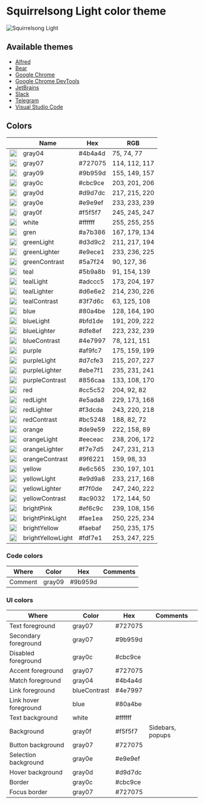 # Squirrelsong Light color theme

![Squirrelsong Light](https://github.com/sapegin/squirrelsong/raw/master/light/VSCode/SquirrelsongLight/screenshot.png)

## Available themes

* [Alfred](./Alfred)
* [Bear](./Bear)
* [Google Chrome](./Chrome)
* [Google Chrome DevTools](./Chrome%20DevTools)
* [JetBrains](./JetBrains)
* [Slack](./Slack)
* [Telegram](./Telegram)
* [Visual Studio Code](./VSCode)

## Colors

<!-- palette:begin -->

| | Name | Hex | RGB |
| --- | --- | --- | --- |
| <img src="http://www.thecolorapi.com/id?format=svg&named=false&hex=4b4a4d" width="20" height="20" alt=""> | gray04 | #4b4a4d | 75, 74, 77 |
| <img src="http://www.thecolorapi.com/id?format=svg&named=false&hex=727075" width="20" height="20" alt=""> | gray07 | #727075 | 114, 112, 117 |
| <img src="http://www.thecolorapi.com/id?format=svg&named=false&hex=9b959d" width="20" height="20" alt=""> | gray09 | #9b959d | 155, 149, 157 |
| <img src="http://www.thecolorapi.com/id?format=svg&named=false&hex=cbc9ce" width="20" height="20" alt=""> | gray0c | #cbc9ce | 203, 201, 206 |
| <img src="http://www.thecolorapi.com/id?format=svg&named=false&hex=d9d7dc" width="20" height="20" alt=""> | gray0d | #d9d7dc | 217, 215, 220 |
| <img src="http://www.thecolorapi.com/id?format=svg&named=false&hex=e9e9ef" width="20" height="20" alt=""> | gray0e | #e9e9ef | 233, 233, 239 |
| <img src="http://www.thecolorapi.com/id?format=svg&named=false&hex=f5f5f7" width="20" height="20" alt=""> | gray0f | #f5f5f7 | 245, 245, 247 |
| <img src="http://www.thecolorapi.com/id?format=svg&named=false&hex=ffffff" width="20" height="20" alt=""> | white | #ffffff | 255, 255, 255 |
| <img src="http://www.thecolorapi.com/id?format=svg&named=false&hex=a7b386" width="20" height="20" alt=""> | gren | #a7b386 | 167, 179, 134 |
| <img src="http://www.thecolorapi.com/id?format=svg&named=false&hex=d3d9c2" width="20" height="20" alt=""> | greenLight | #d3d9c2 | 211, 217, 194 |
| <img src="http://www.thecolorapi.com/id?format=svg&named=false&hex=e9ece1" width="20" height="20" alt=""> | greenLighter | #e9ece1 | 233, 236, 225 |
| <img src="http://www.thecolorapi.com/id?format=svg&named=false&hex=5a7f24" width="20" height="20" alt=""> | greenContrast | #5a7f24 | 90, 127, 36 |
| <img src="http://www.thecolorapi.com/id?format=svg&named=false&hex=5b9a8b" width="20" height="20" alt=""> | teal | #5b9a8b | 91, 154, 139 |
| <img src="http://www.thecolorapi.com/id?format=svg&named=false&hex=adccc5" width="20" height="20" alt=""> | tealLight | #adccc5 | 173, 204, 197 |
| <img src="http://www.thecolorapi.com/id?format=svg&named=false&hex=d6e6e2" width="20" height="20" alt=""> | tealLighter | #d6e6e2 | 214, 230, 226 |
| <img src="http://www.thecolorapi.com/id?format=svg&named=false&hex=3f7d6c" width="20" height="20" alt=""> | tealContrast | #3f7d6c | 63, 125, 108 |
| <img src="http://www.thecolorapi.com/id?format=svg&named=false&hex=80a4be" width="20" height="20" alt=""> | blue | #80a4be | 128, 164, 190 |
| <img src="http://www.thecolorapi.com/id?format=svg&named=false&hex=bfd1de" width="20" height="20" alt=""> | blueLight | #bfd1de | 191, 209, 222 |
| <img src="http://www.thecolorapi.com/id?format=svg&named=false&hex=dfe8ef" width="20" height="20" alt=""> | blueLighter | #dfe8ef | 223, 232, 239 |
| <img src="http://www.thecolorapi.com/id?format=svg&named=false&hex=4e7997" width="20" height="20" alt=""> | blueContrast | #4e7997 | 78, 121, 151 |
| <img src="http://www.thecolorapi.com/id?format=svg&named=false&hex=af9fc7" width="20" height="20" alt=""> | purple | #af9fc7 | 175, 159, 199 |
| <img src="http://www.thecolorapi.com/id?format=svg&named=false&hex=d7cfe3" width="20" height="20" alt=""> | purpleLight | #d7cfe3 | 215, 207, 227 |
| <img src="http://www.thecolorapi.com/id?format=svg&named=false&hex=ebe7f1" width="20" height="20" alt=""> | purpleLighter | #ebe7f1 | 235, 231, 241 |
| <img src="http://www.thecolorapi.com/id?format=svg&named=false&hex=856caa" width="20" height="20" alt=""> | purpleContrast | #856caa | 133, 108, 170 |
| <img src="http://www.thecolorapi.com/id?format=svg&named=false&hex=cc5c52" width="20" height="20" alt=""> | red | #cc5c52 | 204, 92, 82 |
| <img src="http://www.thecolorapi.com/id?format=svg&named=false&hex=e5ada8" width="20" height="20" alt=""> | redLight | #e5ada8 | 229, 173, 168 |
| <img src="http://www.thecolorapi.com/id?format=svg&named=false&hex=f3dcda" width="20" height="20" alt=""> | redLighter | #f3dcda | 243, 220, 218 |
| <img src="http://www.thecolorapi.com/id?format=svg&named=false&hex=bc5248" width="20" height="20" alt=""> | redContrast | #bc5248 | 188, 82, 72 |
| <img src="http://www.thecolorapi.com/id?format=svg&named=false&hex=de9e59" width="20" height="20" alt=""> | orange | #de9e59 | 222, 158, 89 |
| <img src="http://www.thecolorapi.com/id?format=svg&named=false&hex=eeceac" width="20" height="20" alt=""> | orangeLight | #eeceac | 238, 206, 172 |
| <img src="http://www.thecolorapi.com/id?format=svg&named=false&hex=f7e7d5" width="20" height="20" alt=""> | orangeLighter | #f7e7d5 | 247, 231, 213 |
| <img src="http://www.thecolorapi.com/id?format=svg&named=false&hex=9f6221" width="20" height="20" alt=""> | orangeContrast | #9f6221 | 159, 98, 33 |
| <img src="http://www.thecolorapi.com/id?format=svg&named=false&hex=e6c565" width="20" height="20" alt=""> | yellow | #e6c565 | 230, 197, 101 |
| <img src="http://www.thecolorapi.com/id?format=svg&named=false&hex=e9d9a8" width="20" height="20" alt=""> | yellowLight | #e9d9a8 | 233, 217, 168 |
| <img src="http://www.thecolorapi.com/id?format=svg&named=false&hex=f7f0de" width="20" height="20" alt=""> | yellowLighter | #f7f0de | 247, 240, 222 |
| <img src="http://www.thecolorapi.com/id?format=svg&named=false&hex=ac9032" width="20" height="20" alt=""> | yellowContrast | #ac9032 | 172, 144, 50 |
| <img src="http://www.thecolorapi.com/id?format=svg&named=false&hex=ef6c9c" width="20" height="20" alt=""> | brightPink | #ef6c9c | 239, 108, 156 |
| <img src="http://www.thecolorapi.com/id?format=svg&named=false&hex=fae1ea" width="20" height="20" alt=""> | brightPinkLight | #fae1ea | 250, 225, 234 |
| <img src="http://www.thecolorapi.com/id?format=svg&named=false&hex=faebaf" width="20" height="20" alt=""> | brightYellow | #faebaf | 250, 235, 175 |
| <img src="http://www.thecolorapi.com/id?format=svg&named=false&hex=fdf7e1" width="20" height="20" alt=""> | brightYellowLight | #fdf7e1 | 253, 247, 225 |

<!-- palette:end -->

### Code colors

| Where | Color | Hex | Comments |
| --- | --- | --- | --- |
| Comment | gray09 | #9b959d | |

### UI colors

| Where | Color | Hex | Comments |
| --- | --- | --- | --- |
| Text foreground | gray07 | #727075 | |
| Secondary foreground | gray07 | #9b959d | |
| Disabled foreground | gray0c | #cbc9ce | |
| Accent foreground | gray07 | #727075 | |
| Match foreground | gray04 | #4b4a4d | |
| Link foreground | blueContrast | #4e7997 | |
| Link hover foreground | blue | #80a4be | |
| Text background | white | #ffffff | |
| Background | gray0f | #f5f5f7 | Sidebars, popups |
| Button background | gray07 | #727075 | |
| Selection background | gray0e | #e9e9ef | |
| Hover background | gray0d | #d9d7dc | |
| Border | gray0c | #cbc9ce | |
| Focus border | gray07 | #727075 | |

